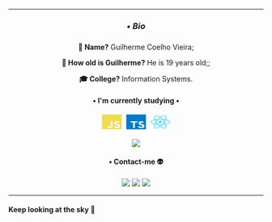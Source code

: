 ---
##### <strong><h3 align="center">• Bio</h3></strong>
<strong><p align="center">🍎 Name?</strong> Guilherme Coelho Vieira;</p> 
<strong><p align="center">👴 How old is Guilherme?</strong> He is 19 years old;;</p>
<strong><p align="center">🎓 College?</strong> Information Systems.</p>  
 
<div align="center"style="display: inline_block">
  <strong><h4>• I'm currently studying •</h4></strong>
  <a href="https://www.javascript.com/"><img align="center" alt="JavaScript" title="JavaScript" height="30" width="40" src="https://raw.githubusercontent.com/devicons/devicon/master/icons/javascript/javascript-plain.svg"></a>&nbsp;
  <a href="https://www.typescriptlang.org/"><img align="center" alt="TypeScript" height="30" title="TypeScript" width="40" src="https://raw.githubusercontent.com/devicons/devicon/master/icons/typescript/typescript-plain.svg"></a>&nbsp;
  <a href="https://pt-br.reactjs.org/"><img align="center" alt="ReactJs" title="ReactJs" height="30" width="40"src="https://raw.githubusercontent.com/devicons/devicon/master/icons/react/react-original.svg"></a>
</div></br>
<div align="center">
  <img align="center" height="150em" src="https://github-readme-stats.vercel.app/api/top-langs/?username=Wookyse&theme=dracula&hide_border=false&&layout=compact"/>
</div>

<strong><h4 align="center">• Contact-me 👽</h4></strong> 

<div align="center">
  <a href="https://www.instagram.com/guilherme.coelhov/" target="_blank"><img src="https://img.shields.io/badge/-Instagram-%23E4405F?style=for-the-badge&logo=instagram&logoColor=white" target="_blank"></a>
  <a href="https://www.linkedin.com/in/guilherme-coelho-vieira-601711220/" target="_blank"><img src="https://img.shields.io/badge/-LinkedIn-%230077B5?style=for-the-badge&logo=linkedin&logoColor=white" target="_blank"></a> 
  <a href="mailto:coelhoguilherme@gmail.com"><img src="https://img.shields.io/badge/-Gmail-%23333?style=for-the-badge&logo=gmail&logoColor=red" target="_blank"></a>
</div>


 ------
#### <strong>Keep looking at the sky</strong> 🌠


